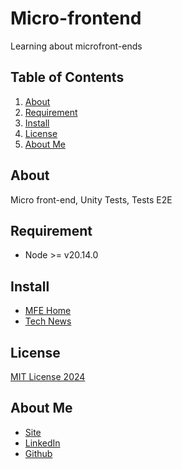 # Micro-frontend

Learning about microfront-ends

## Table of Contents
1. [About](#about)
2. [Requirement](#requirement)
3. [Install](#install)
4. [License](#license)
5. [About Me]()

## About
Micro front-end, Unity Tests, Tests E2E

## Requirement
- Node >= v20.14.0 

## Install

- [MFE Home](/home/README.md)
- [Tech News](/tech-feed-mfe/README.md)

## License

[MIT License 2024](/LICENSE.md)

## About Me

- [Site](https://vanribeiro.github.io/)
- [LinkedIn](https://www.linkedin.com/in/vanribeiro/)
- [Github](https://github.com/vanribeiro)